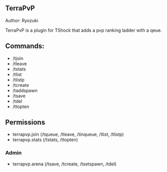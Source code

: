 ## TerraPvP

Author: Ryozuki

TerraPvP is a plugin for TShock that adds a pvp ranking ladder with a qeue.

## Commands:

- /tjoin
- /tleave
- /tstats
- /tlist
- /tlistp
- /tcreate
- /taddspawn
- /tsave
- /tdel
- /ttopten

## Permissions
- terrapvp.join (/tqueue, /tleave, /tinqueue, /tlist, /tlistp)
- terrapvp.stats (/tstats, /ttopten)

### Admin
- terrapvp.arena (/tsave, /tcreate, /tsetspawn, /tdel)
